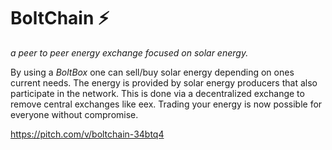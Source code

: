# BoltChain ⚡
*a peer to peer energy exchange focused on solar energy.*

By using a *BoltBox* one can sell/buy solar energy depending on ones current needs.
The energy is provided by solar energy producers that also participate in the network. 
This is done via a decentralized exchange to remove central exchanges like eex.
Trading your energy is now possible for everyone without compromise.


https://pitch.com/v/boltchain-34btq4

